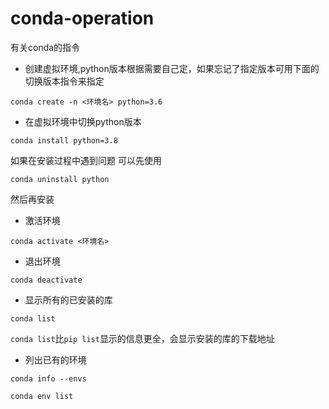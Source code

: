 # conda-operation
有关conda的指令
* 创建虚拟环境,python版本根据需要自己定，如果忘记了指定版本可用下面的切换版本指令来指定
```
conda create -n <环境名> python=3.6
```
* 在虚拟环境中切换python版本
```
conda install python=3.8
```
如果在安装过程中遇到问题
可以先使用
```
conda uninstall python
```
然后再安装
* 激活环境
```
conda activate <环境名>
```
* 退出环境
```
conda deactivate
```
* 显示所有的已安装的库
```
conda list
```
`conda list`比`pip list`显示的信息更全，会显示安装的库的下载地址
* 列出已有的环境
```
conda info --envs
```
```
conda env list
```
